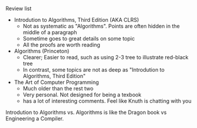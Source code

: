 Review list
- Introdution to Algorithms, Third Edition (AKA CLRS)
	- Not as systematic as "Algorithms". Points are often hidden in the middle of a paragraph
	- Sometime goes to great details on some topic
    - All the proofs are worth reading
- Algorithms (Princeton)
	- Clearer; Easier to read, such as using 2-3 tree to illustrate red-black tree
    - In contrast, some topics are not as deep as "Introdution to Algorithms, Third Edition"
- The Art of Computer Programming
	- Much older than the rest two
    - Very personal. Not designed for being a texbook
    - has a lot of interesting comments. Feel like Knuth is chatting with you
    
Introdution to Algorithms vs. Algorithms is like the Dragon book vs Engineering a Compiler.
